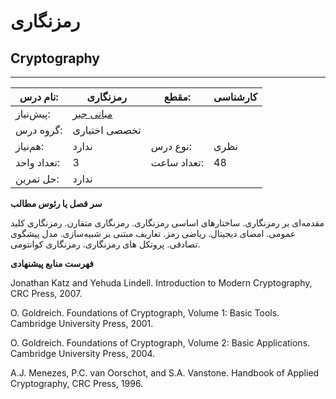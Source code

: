 # رمزنگاری
## Cryptography
_______________________________________________________________________________
| نام درس:    | رمزنگاری                                        | مقطع:       | کارشناسی      |
| ----------- | ----------------------------------------------- | ----------- | ------------- |
| پیش‌نیاز:   | [مبانی جبر](elective/Foundation-of-Algebra.md)
 | گروه درس:   | تخصصی اختیاری |
| هم‌نیاز:    | ندارد                                           | نوع درس:    | نظری          |
| تعداد واحد: | 3                                               | تعداد ساعت: | 48            |
| حل تمرین:   |  ندارد                                          |             |               |

**سر فصل یا رئوس مطالب**

مقدمه‌ای بر رمزنگاری. ساختارهای اساسی رمزنگاری. رمزنگاری متقارن. رمزنگاری کلید عمومی. امضای دیجیتال. ریاضی رمز. تعاریف مبتنی بر شبیه‌سازی. مدل پیشگوی تصادفی. پروتکل های رمزنگاری. رمزنگاری کوانتومی.

**فهرست منابع پیشنهادی**

Jonathan Katz and Yehuda Lindell. Introduction to Modern Cryptography, CRC Press, 2007.

O. Goldreich. Foundations of Cryptograph, Volume 1: Basic Tools. Cambridge University Press, 2001.

O. Goldreich. Foundations of Cryptograph, Volume 2: Basic Applications. Cambridge University Press, 2004.

A.J. Menezes, P.C. van Oorschot, and S.A. Vanstone. Handbook of Applied Cryptography, CRC Press, 1996.

